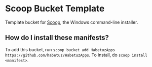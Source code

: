 # Scoop Bucket Template

<!-- Uncomment the following line after replacing placeholders -->
<!-- [![Tests](https://github.com/habetuz/HabetuzApps/actions/workflows/ci.yml/badge.svg)](https://github.com/habetuz/HabetuzApps/actions/workflows/ci.yml) [![Excavator](https://github.com/habetuz/HabetuzApps/actions/workflows/excavator.yml/badge.svg)](https://github.com/habetuz/HabetuzApps/actions/workflows/excavator.yml) -->

Template bucket for [Scoop](https://scoop.sh), the Windows command-line installer.

How do I install these manifests?
---------------------------------

To add this bucket, run `scoop bucket add HabetuzApps https://github.com/habetuz/HabetuzApps`. To install, do `scoop install <manifest>`.
